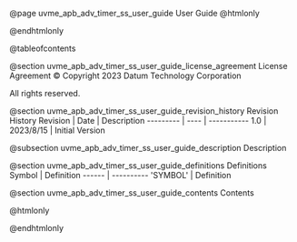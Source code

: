 @page uvme_apb_adv_timer_ss_user_guide User Guide
@htmlonly
<div class="autonumbering">
@endhtmlonly


@tableofcontents


@section uvme_apb_adv_timer_ss_user_guide_license_agreement License Agreement
© Copyright 2023 Datum Technology Corporation

All rights reserved.


@section uvme_apb_adv_timer_ss_user_guide_revision_history Revision History
Revision  | Date | Description
--------- | ---- | -----------
1.0 | 2023/8/15 | Initial Version

@subsection uvme_apb_adv_timer_ss_user_guide_description Description


@section uvme_apb_adv_timer_ss_user_guide_definitions Definitions
Symbol | Definition
------ | ----------
 'SYMBOL' | Definition


@section uvme_apb_adv_timer_ss_user_guide_contents Contents


@htmlonly
</div>
@endhtmlonly